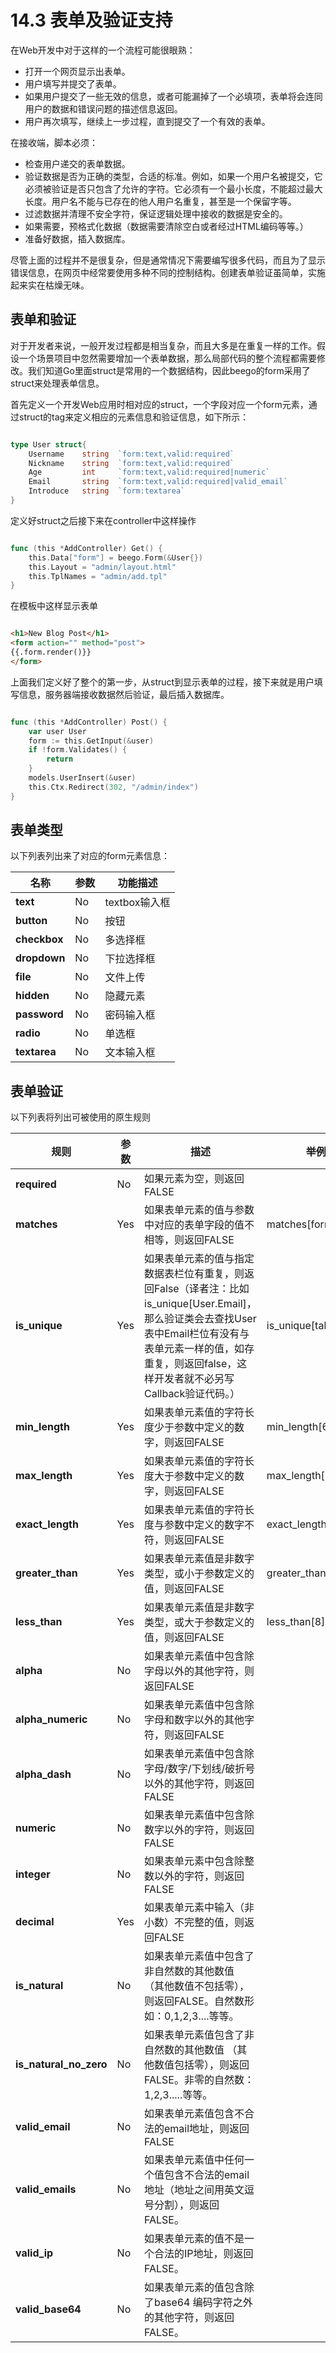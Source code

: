# 14.3 表单及验证支持
在Web开发中对于这样的一个流程可能很眼熟：

- 打开一个网页显示出表单。
- 用户填写并提交了表单。
- 如果用户提交了一些无效的信息，或者可能漏掉了一个必填项，表单将会连同用户的数据和错误问题的描述信息返回。
- 用户再次填写，继续上一步过程，直到提交了一个有效的表单。

在接收端，脚本必须：

- 检查用户递交的表单数据。
- 验证数据是否为正确的类型，合适的标准。例如，如果一个用户名被提交，它必须被验证是否只包含了允许的字符。它必须有一个最小长度，不能超过最大长度。用户名不能与已存在的他人用户名重复，甚至是一个保留字等。
- 过滤数据并清理不安全字符，保证逻辑处理中接收的数据是安全的。
- 如果需要，预格式化数据（数据需要清除空白或者经过HTML编码等等。）
- 准备好数据，插入数据库。

尽管上面的过程并不是很复杂，但是通常情况下需要编写很多代码，而且为了显示错误信息，在网页中经常要使用多种不同的控制结构。创建表单验证虽简单，实施起来实在枯燥无味。

## 表单和验证
对于开发者来说，一般开发过程都是相当复杂，而且大多是在重复一样的工作。假设一个场景项目中忽然需要增加一个表单数据，那么局部代码的整个流程都需要修改。我们知道Go里面struct是常用的一个数据结构，因此beego的form采用了struct来处理表单信息。

首先定义一个开发Web应用时相对应的struct，一个字段对应一个form元素，通过struct的tag来定义相应的元素信息和验证信息，如下所示：
```Go

type User struct{
	Username 	string 	`form:text,valid:required`
	Nickname 	string 	`form:text,valid:required`
	Age			int 	`form:text,valid:required|numeric`
	Email 		string 	`form:text,valid:required|valid_email`
	Introduce 	string 	`form:textarea`
}
```
定义好struct之后接下来在controller中这样操作
```Go

func (this *AddController) Get() {
	this.Data["form"] = beego.Form(&User{})
	this.Layout = "admin/layout.html"
	this.TplNames = "admin/add.tpl"
}		
```
在模板中这样显示表单
```html

<h1>New Blog Post</h1>
<form action="" method="post">
{{.form.render()}}
</form>
```
上面我们定义好了整个的第一步，从struct到显示表单的过程，接下来就是用户填写信息，服务器端接收数据然后验证，最后插入数据库。
```Go

func (this *AddController) Post() {
	var user User
	form := this.GetInput(&user)
	if !form.Validates() {
		return
	}
	models.UserInsert(&user)
	this.Ctx.Redirect(302, "/admin/index")
}		
```
## 表单类型

以下列表列出来了对应的form元素信息：

| 名称 | 参数 | 功能描述 |
| - | - | - |
| **text** | No | textbox输入框 |
| **button** | No | 按钮 |
| **checkbox** | No | 多选择框 |
| **dropdown** | No | 下拉选择框 |
| **file** | No | 文件上传 |
| **hidden** | No | 隐藏元素 |
| **password** | No | 密码输入框 |
| **radio** | No | 单选框 |
| **textarea** | No | 文本输入框 |
## 表单验证		

以下列表将列出可被使用的原生规则

| 规则 | 参数 | 描述 | 举例 |
| - | - | - | - |
| **required** | No | 如果元素为空，则返回FALSE | &nbsp; |
| **matches** | Yes | 如果表单元素的值与参数中对应的表单字段的值不相等，则返回FALSE | matches[form_item] |
| **is_unique** | Yes | 如果表单元素的值与指定数据表栏位有重复，则返回False（译者注：比如is_unique[User.Email]，那么验证类会去查找User表中Email栏位有没有与表单元素一样的值，如存重复，则返回false，这样开发者就不必另写Callback验证代码。） | is_unique[table.field] |
| **min_length** | Yes | 如果表单元素值的字符长度少于参数中定义的数字，则返回FALSE | min_length[6] |
| **max_length** | Yes | 如果表单元素值的字符长度大于参数中定义的数字，则返回FALSE | max_length[12] |
| **exact_length** | Yes | 如果表单元素值的字符长度与参数中定义的数字不符，则返回FALSE | exact_length[8] |
| **greater_than** | Yes | 如果表单元素值是非数字类型，或小于参数定义的值，则返回FALSE | greater_than[8] |
| **less_than** | Yes | 如果表单元素值是非数字类型，或大于参数定义的值，则返回FALSE | less_than[8] |
| **alpha** | No | 如果表单元素值中包含除字母以外的其他字符，则返回FALSE | &nbsp; |
| **alpha_numeric** | No | 如果表单元素值中包含除字母和数字以外的其他字符，则返回FALSE | &nbsp; |
| **alpha_dash** | No | 如果表单元素值中包含除字母/数字/下划线/破折号以外的其他字符，则返回FALSE | &nbsp; |
| **numeric** | No | 如果表单元素值中包含除数字以外的字符，则返回 FALSE | &nbsp; |
| **integer** | No | 如果表单元素中包含除整数以外的字符，则返回FALSE | &nbsp; |
| **decimal** | Yes | 如果表单元素中输入（非小数）不完整的值，则返回FALSE | &nbsp; |
| **is_natural** | No | 如果表单元素值中包含了非自然数的其他数值 （其他数值不包括零），则返回FALSE。自然数形如：0,1,2,3....等等。 | &nbsp; |
| **is_natural_no_zero** | No | 如果表单元素值包含了非自然数的其他数值 （其他数值包括零），则返回FALSE。非零的自然数：1,2,3.....等等。 | &nbsp; |
| **valid_email** | No | 如果表单元素值包含不合法的email地址，则返回FALSE | &nbsp; |
| **valid_emails** | No | 如果表单元素值中任何一个值包含不合法的email地址（地址之间用英文逗号分割），则返回FALSE。 | &nbsp; |
| **valid_ip** | No | 如果表单元素的值不是一个合法的IP地址，则返回FALSE。 | &nbsp; |
| **valid_base64** | No | 如果表单元素的值包含除了base64 编码字符之外的其他字符，则返回FALSE。 | &nbsp; |

